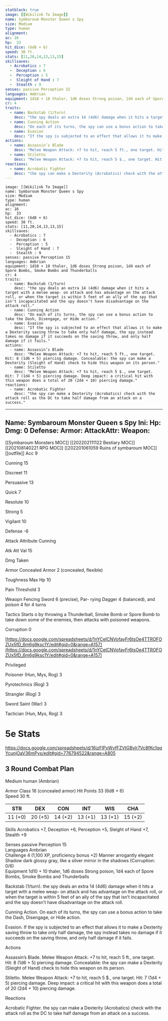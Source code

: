 ```yaml
---
statblock: true
image: [[Wikilink To Image]]
name: Symbaroum Monster Queen s Spy
size: Medium
type: human
alignment:
ac: 16
hp:  33
hit_dice: (6d8 + 6)
speed: 30 ft.
stats: [11,20,14,13,13,15]
skillsaves:
  - Acrobatics : 7
  -  Deception : 6
  -  Perception : 5
  -  Sleight of Hand : 7
  -  Stealth : 9
senses: passive Perception 15
languages: Ambrian
equipment: 1d10 + 10 thaler, 1d6 doses Strong poison, 1d4 each of Spore Bombs, Smoke Bombs and Thunderballs
cr: 4
traits:
  - name: Backstab (1/turn)
    desc: "the spy deals an extra 14 (4d6) damage when it hits a target with a melee weap- on attack and has advantage on the attack roll, or when the target is within 5 feet of an ally of the spy that isn’t incapacitated and the spy doesn’t have disadvantage on the attack roll."
  - name: Cunning Action
    desc: "On each of its turns, the spy can use a bonus action to take the Dash, Disengage, or Hide action."
  - name: Evasion
    desc: "If the spy is subjected to an effect that allows it to make a Dexterity saving throw to take only half damage, the spy instead takes no damage if it succeeds on the saving throw, and only half damage if it fails."
actions:
  - name: Assassin’s Blade
    desc: "Melee Weapon Attack: +7 to hit, reach 5 ft., one target. Hit: 8 (1d6 + 5) piercing damage. Concealable: the spy can make a Dexterity (Sleight of Hand) check to hide this weapon on its person."
  - name: Stiletto
    desc: "Melee Weapon Attack: +7 to hit, reach 5 $., one target. Hit: 7 (1d4 + 5) piercing damage. Deep impact: a critical hit with this weapon does a total of 20 (2d4 + 10) piercing damage."
reactions:
  - name: Acrobatic Fighter
    desc: "the spy can make a Dexterity (Acrobatics) check with the attack roll as the DC to take half damage from an attack on a success."
---
```

```statblock
image: [[Wikilink To Image]]
name: Symbaroum Monster Queen s Spy
size: Medium
type: human
alignment:
ac: 16
hp:  33
hit_dice: (6d8 + 6)
speed: 30 ft.
stats: [11,20,14,13,13,15]
skillsaves:
  - Acrobatics : 7
  -  Deception : 6
  -  Perception : 5
  -  Sleight of Hand : 7
  -  Stealth : 9
senses: passive Perception 15
languages: Ambrian
equipment: 1d10 + 10 thaler, 1d6 doses Strong poison, 1d4 each of Spore Bombs, Smoke Bombs and Thunderballs
cr: 4
traits:
  - name: Backstab (1/turn)
    desc: "the spy deals an extra 14 (4d6) damage when it hits a target with a melee weap- on attack and has advantage on the attack roll, or when the target is within 5 feet of an ally of the spy that isn’t incapacitated and the spy doesn’t have disadvantage on the attack roll."
  - name: Cunning Action
    desc: "On each of its turns, the spy can use a bonus action to take the Dash, Disengage, or Hide action."
  - name: Evasion
    desc: "If the spy is subjected to an effect that allows it to make a Dexterity saving throw to take only half damage, the spy instead takes no damage if it succeeds on the saving throw, and only half damage if it fails."
actions:
  - name: Assassin’s Blade
    desc: "Melee Weapon Attack: +7 to hit, reach 5 ft., one target. Hit: 8 (1d6 + 5) piercing damage. Concealable: the spy can make a Dexterity (Sleight of Hand) check to hide this weapon on its person."
  - name: Stiletto
    desc: "Melee Weapon Attack: +7 to hit, reach 5 $., one target. Hit: 7 (1d4 + 5) piercing damage. Deep impact: a critical hit with this weapon does a total of 20 (2d4 + 10) piercing damage."
reactions:
  - name: Acrobatic Fighter
    desc: "the spy can make a Dexterity (Acrobatics) check with the attack roll as the DC to take half damage from an attack on a success."
```
---
Name: Symbaroum Monster Queen s Spy
Ini: 
Hp: 
Dmg: 0
Defense: 
Armor: 
AttackAttr: 
Weapon: 
---
[[Symbaroum Monsters MOC]]
[[202202111122 Bestiary MOC]]
[[202108140221 RPG MOC]]
[[202201061059 Ruins of symbaroum MOC]]
[[outfile]]
Acc 9

Cunning 15

Discreet 11

Persuasive 13

Quick 7

Resolute 10

Strong 5

Vigilant 10

Defense -6

Attack Attribute Cunning

Atk Att Val 15

Dmg Taken

Armor Concealed Armor 2 (concealed, flexible)

Toughness Max Hp 10

Pain Threshold 3

Weaopn Fencing Sword 6 (precise), Par- rying Dagger 4 (balanced), and poison 4 for 4 turns

Tactics Starts o by throwing a Thunderball, Smoke Bomb or Spore Bomb to take down some of the enemies, then attacks with poisoned weapons.

Corruption 0

[https://docs.google.com/spreadsheets/d/1nYCeICNVofayFr6tsOe4TTROFOZUx5fD_6m6g9ksc1Y/edit#gid=0&range=A157](https://docs.google.com/spreadsheets/d/1nYCeICNVofayFr6tsOe4TTROFOZUx5fD_6m6g9ksc1Y/edit#gid=0&range=A157)

Privileged

Poisoner (Hun, Mys, Rog) 3

Pyrotechnics (Rog) 3

Strangler (Rog) 3

Sword Saint (War) 3

Tactician (Hun, Mys, Rog) 3

# 5e Stats 
https://docs.google.com/spreadsheets/d/16jzFlPxWvfFZVtGBylr7Vc8fKc1qqYcunjOaV36mPys/edit#gid=776794522&range=A805
## 3 Round Combat Plan

Medium human (Ambrian)

Armor Class 16 (concealed armor) 
Hit Points 33 (6d8 + 6)  
Speed 30 ft.

| STR     | DEX     | CON     | INT     | WIS     | CHA     |
| ------- | ------- | ------- | ------- | ------- | ------- |
| 11 (+0) | 20 (+5) | 14 (+2) | 13 (+1) | 13 (+1) | 15 (+2) |

Skills Acrobatics +7, Deception +6, Perception +5, Sleight of Hand +7, Stealth +9

Senses passive Perception 15  
Languages Ambrian  
Challenge 4 (1,100 XP, proficiency bonus +2) 
Manner arrogantly elegant  
Shadow dark glossy gray, like a silver mirror in the shadows (Corruption: 0/6)  
Equipment 1d10 + 10 thaler, 1d6 doses Strong poison, 1d4 each of Spore Bombs, Smoke Bombs and Thunderballs

Backstab (1/turn). the spy deals an extra 14 (4d6) damage when it hits a target with a melee weap- on attack and has advantage on the attack roll, or when the target is within 5 feet of an ally of the spy that isn’t incapacitated and the spy doesn’t have disadvantage on the attack roll.

Cunning Action. On each of its turns, the spy can use a bonus action to take the Dash, Disengage, or Hide action.

Evasion. If the spy is subjected to an effect that allows it to make a Dexterity saving throw to take only half damage, the spy instead takes no damage if it succeeds on the saving throw, and only half damage if it fails.

Actions

Assassin’s Blade. Melee Weapon Attack: +7 to hit, reach 5 ft., one target. Hit: 8 (1d6 + 5) piercing damage. Concealable: the spy can make a Dexterity (Sleight of Hand) check to hide this weapon on its person.

Stiletto. Melee Weapon Attack: +7 to hit, reach 5 $., one target. Hit: 7 (1d4 + 5) piercing damage. Deep impact: a critical hit with this weapon does a total of 20 (2d4 + 10) piercing damage.

Reactions

Acrobatic Fighter. the spy can make a Dexterity (Acrobatics) check with the attack roll as the DC to take half damage from an attack on a success.

